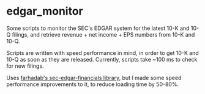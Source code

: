 # edgar_monitor

Some scripts to monitor the SEC's EDGAR system for the latest 10-K and 10-Q filings, and retrieve revenue + net income + EPS numbers from 10-K and 10-Q.

Scripts are written with speed performance in mind, in order to get 10-K and 10-Q as soon as they are released. Currently, scripts take ~100 ms to check for new filings.

Uses [farhadab's sec-edgar-financials library](https://github.com/farhadab/sec-edgar-financials), but I made some speed performance improvements to it, to reduce loading time by 50-80%.